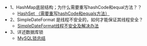 - 1、HashMap底层结构；为什么需要重写hashCode和equal方法？？
    - [HashSet （需要重写hashCode和equals方法）](https://blog.csdn.net/dingjingchao/article/details/53150901)
- 2、SimpleDateFormat 是线程不安全的，如何才能保证其线程安全？
    - [SimpleDateFormat线程不安全及解决办法](https://blog.csdn.net/csdn_ds/article/details/72984646)
- 3、详述数据库锁
    - [MySQL锁总结](https://zhuanlan.zhihu.com/p/29150809) 
